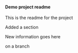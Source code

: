 #### Demo project readme

This is the readme for the project

Added a section

New information goes here 

on a branch
